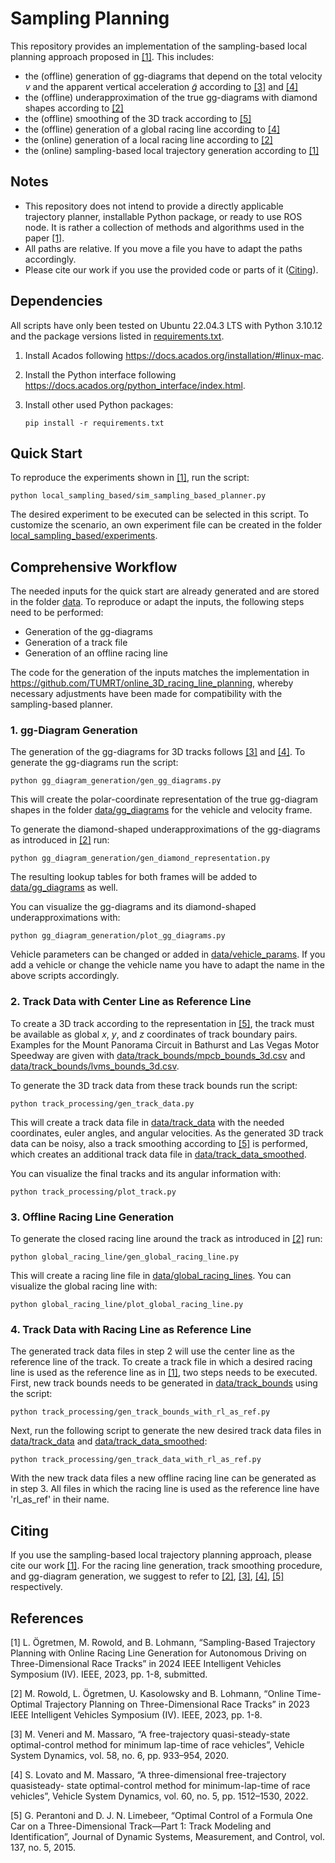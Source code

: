 # Sampling Planning
This repository provides an implementation of the sampling-based local planning approach proposed in [[1]](#1). This includes: 

- the (offline) generation of gg-diagrams that depend on the total velocity $v$ and the apparent vertical acceleration $\tilde{g}$ according to [[3]](#3) and [[4]](#4)
- the (offline) underapproximation of the true gg-diagrams with diamond shapes according to [[2]](#2)
- the (offline) smoothing of the 3D track according to [[5]](#5)
- the (offline) generation of a global racing line according to [[4]](#4)
- the (online) generation of a local racing line according to [[2]](#2)
- the (online) sampling-based local trajectory generation according to [[1]](#1)

## Notes
- This repository does not intend to provide a directly applicable trajectory planner, installable Python package, or ready to use ROS node. It is rather a collection of methods and algorithms used in the paper [[1]](#1).
- All paths are relative. If you move a file you have to adapt the paths accordingly.
- Please cite our work if you use the provided code or parts of it ([Citing](#citing)). 

## Dependencies
All scripts have only been tested on Ubuntu 22.04.3 LTS with Python 3.10.12 and the package versions listed in [requirements.txt](requirements.txt).

1. Install Acados following https://docs.acados.org/installation/#linux-mac.

2. Install the Python interface following https://docs.acados.org/python_interface/index.html.

3. Install other used Python packages:
    ```
    pip install -r requirements.txt
    ```
## Quick Start
To reproduce the experiments shown in [[1]](#1), run the script:
```
python local_sampling_based/sim_sampling_based_planner.py
```
The desired experiment to be executed can be selected in this script. To customize the scenario, an own experiment file can be created in the folder [local_sampling_based/experiments](local_sampling_based/experiments).

## Comprehensive Workflow
The needed inputs for the quick start are already generated and are stored in the folder [data](data). To reproduce or adapt the inputs, the following steps need to be performed:
- Generation of the gg-diagrams
- Generation of a track file
- Generation of an offline racing line

The code for the generation of the inputs matches the implementation in https://github.com/TUMRT/online_3D_racing_line_planning, whereby necessary adjustments have been made for compatibility with the sampling-based planner. 

### 1. gg-Diagram Generation
The generation of the gg-diagrams for 3D tracks follows [[3]](#3) and [[4]](#4). To generate the gg-diagrams run the script:
```
python gg_diagram_generation/gen_gg_diagrams.py
```
This will create the polar-coordinate representation of the true gg-diagram shapes in the folder [data/gg_diagrams](data/gg_diagrams) for the vehicle and velocity frame.

To generate the diamond-shaped underapproximations of the gg-diagrams as introduced in [[2]](#2) run:
```
python gg_diagram_generation/gen_diamond_representation.py
```
The resulting lookup tables for both frames will be added to [data/gg_diagrams](data/gg_diagrams) as well.

You can visualize the gg-diagrams and its diamond-shaped underapproximations with:
```
python gg_diagram_generation/plot_gg_diagrams.py
```
Vehicle parameters can be changed or added in [data/vehicle_params](data/vehicle_params). If you add a vehicle or change the vehicle name you have to adapt the name in the above scripts accordingly.

### 2. Track Data with Center Line as Reference Line
To create a 3D track according to the representation in [[5]](#5), the track must be available as global $x$, $y$, and $z$ coordinates of track boundary pairs. Examples for the Mount Panorama Circuit in Bathurst and Las Vegas Motor Speedway are given with [data/track_bounds/mpcb_bounds_3d.csv](data/track_bounds/mpcb_bounds_3d.csv) and [data/track_bounds/lvms_bounds_3d.csv](data/track_bounds/lvms_bounds_3d.csv).

To generate the 3D track data from these track bounds run the script:
```
python track_processing/gen_track_data.py
```
This will create a track data file in [data/track_data](data/track_data) with the needed coordinates, euler angles, and angular velocities. As the generated 3D track data can be noisy, also a track smoothing according to [[5]](#5) is performed, which creates an additional track data file in [data/track_data_smoothed](data/track_data_smoothed).

You can visualize the final tracks and its angular information with:
```
python track_processing/plot_track.py
```

### 3. Offline Racing Line Generation
To generate the closed racing line around the track as introduced in [[2]](#2) run:
```
python global_racing_line/gen_global_racing_line.py
```
This will create a racing line file in [data/global_racing_lines](data/global_racing_lines). You can visualize the global racing line with:
```
python global_racing_line/plot_global_racing_line.py
```

### 4. Track Data with Racing Line as Reference Line
The generated track data files in step 2 will use the center line as the reference line of the track. To create a track file in which a desired racing line is used as the reference line as in [[1]](#1), two steps needs to be executed. First, new track bounds needs to be generated in [data/track_bounds](data/track_bounds) using the script:
```
python track_processing/gen_track_bounds_with_rl_as_ref.py
```
Next, run the following script to generate the new desired track data files in [data/track_data](data/track_data) and [data/track_data_smoothed](data/track_data_smoothed):
```
python track_processing/gen_track_data_with_rl_as_ref.py
```
With the new track data files a new offline racing line can be generated as in step 3. All files in which the racing line is used as the reference line have 'rl_as_ref' in their name.

## Citing
If you use the sampling-based local trajectory planning approach, please cite our work [[1]](#1). For the racing line generation, track smoothing procedure, and gg-diagram generation, we suggest to refer to [[2]](#2), [[3]](#3), [[4]](#4), [[5]](#5) respectively. 

## References
<a id="1">[1]</a> 
L. Ögretmen, M. Rowold, and B. Lohmann, “Sampling-Based Trajectory Planning with Online Racing Line Generation for Autonomous Driving on Three-Dimensional Race Tracks” in 2024 IEEE Intelligent Vehicles Symposium (IV). IEEE, 2023, pp. 1-8, submitted.

<a id="2">[2]</a> 
M. Rowold, L. Ögretmen, U. Kasolowsky and B. Lohmann, “Online Time-Optimal Trajectory Planning on
Three-Dimensional Race Tracks” in 2023 IEEE Intelligent Vehicles Symposium (IV). IEEE, 2023, pp. 1-8.

<a id="3">[3]</a> 
M. Veneri and M. Massaro, “A free-trajectory quasi-steady-state
optimal-control method for minimum lap-time of race vehicles”, Vehicle
System Dynamics, vol. 58, no. 6, pp. 933–954, 2020.

<a id="4">[4]</a> 
S. Lovato and M. Massaro, “A three-dimensional free-trajectory quasisteady-
state optimal-control method for minimum-lap-time of race vehicles”,
Vehicle System Dynamics, vol. 60, no. 5, pp. 1512–1530, 2022.

<a id="5">[5]</a> 
G. Perantoni and D. J. N. Limebeer, “Optimal Control of a Formula
One Car on a Three-Dimensional Track—Part 1: Track Modeling and
Identification”, Journal of Dynamic Systems, Measurement, and Control,
vol. 137, no. 5, 2015.
